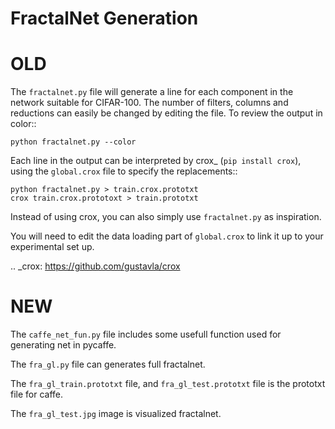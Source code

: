 FractalNet Generation
=====================
# OLD
The ``fractalnet.py`` file will generate a line for each component in the network
suitable for CIFAR-100. The number of filters, columns and reductions can
easily be changed by editing the file. To review the output in color::

    python fractalnet.py --color

Each line in the output can be interpreted by crox_ (``pip install crox``),
using the ``global.crox`` file to specify the replacements::

    python fractalnet.py > train.crox.prototxt
    crox train.crox.prototoxt > train.prototxt

Instead of using crox, you can also simply use ``fractalnet.py`` as
inspiration.

You will need to edit the data loading part of ``global.crox`` to link it up to your
experimental set up.

.. _crox: https://github.com/gustavla/crox
# NEW
The `caffe_net_fun.py` file includes some usefull function used for generating net in pycaffe.

The `fra_gl.py` file can generates full fractalnet.

The `fra_gl_train.prototxt` file, and `fra_gl_test.prototxt` file is the prototxt file for caffe.

The `fra_gl_test.jpg` image is visualized fractalnet.

